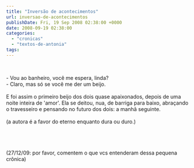 ```yaml
---
title: "Inversão de acontecimentos"
url: inversao-de-acontecimentos
publishDate: Fri, 19 Sep 2008 02:38:00 +0000
date: 2008-09-19 02:38:00
categories: 
  - "cronicas"
  - "textos-de-antonia"
tags: 
---
```

<span><span><span></span></span></span><br><span><div><span><span>- Vou ao banheiro, você me espera, linda?</span></span><br></div><div><span><span>- Claro, mas só se você me der um beijo.</span></span></div><div><span><span><br></span></span></div><div><span><span>E foi assim o primeiro beijo dos dois quase apaixonados, depois de uma noite inteira de 'amor'. Ela se deitou, nua, de barriga para baixo, abraçando o travesseiro e pensando no futuro dos dois: a manhã seguinte.</span></span><br></div><div><span><span><br>(a autora é a favor do eterno enquanto dura ou duro.)</span></span></div><div><span><span><br></span></span></div><div><span><span><br></span></span></div><div><span><span><br></span></span></div><div><span><span><br></span></span></div><div><span><span>(27/12/09: por favor, comentem o que vcs entenderam dessa pequena crônica)</span></span></div></span>
